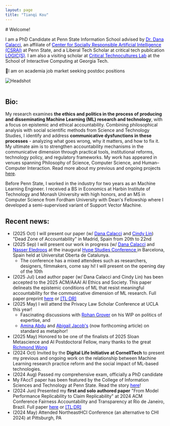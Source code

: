 ```yaml
---
layout: page
title: "Tianqi Kou"
---
```


<div class="intro">
  <div markdown="1">
# Welcome!

I am a PhD Candidate at Penn State Information School advised by [<span style="color:blue">Dr. Dana Calacci</span>](https://www.dcalacci.net), an affiliate of [<span style="color:blue">Center for Socially Responsible Artificial Intelligence (CSRAI)</span>](https://csrai.psu.edu) at Penn State, and a Liberal Tech Scholar at critical tech pubilcation [<span style="color:blue">LOGIC(S)</span>](https://logicmag.io). I am also a visiting scholar at [<span style="color:blue">Critical Technocultures Lab</span>](https://www.crit-technocultures.com) at the School of Interactive Computing at Georgia Tech.

🌟I am on academia job market seeking postdoc positions
  </div>
  <img class="headshot" src="{{ "/assets/img/headshot_crop.jpg" | relative_url }}" alt="Headshot" />
</div>


<div style="clear: both; height: 16px;"></div>

## Bio:

My research examines **the ethics and politics in the process of producing and disseminating Machine Learning (ML) research and technology**, with a focus on epistemic and ethical accountability. Combining philosophical analysis with social scientific methods from Science and Technology Studies, I identify and address **communicative dysfunctions in these processes** - analyzing what goes wrong, why it matters, and how to fix it. My ultimate aim is to strengthen accountability mechanisms in the communicative dimension through practical tools, institutional reforms, technology policy, and regulatory frameworks. My work has appeared in venues spanning Philosophy of Science, Computer Science, and Human–Computer Interaction. Read more about my previous and ongoing projects [here](https://koutianqi.github.io/pages/research/).

Before Penn State, I worked in the industry for two years as an Machine Learning Engineer. I received a BS in Economics at Harbin Institute of Technology and Monash University with high honors, and an MS in Computer Science from Fordham University with Dean's Fellowship where I developed a semi-supervised variant of Support Vector Machine.

## Recent news:

- (2025 Oct) I will present our paper (w/ [<span style="color:blue">Dana Calacci</span>](https://www.dcalacci.net) and [<span style="color:blue">Cindy Lin</span>](https://lincindy.com)) "Dead Zone of Accountability" in Madrid, Spain from 20th to 22nd
- (2025 Sep) I will present our work in progress (w/ [<span style="color:blue">Dana Calacci</span>](https://www.dcalacci.net) and [<span style="color:blue">Nasser Eledroos</span>](https://nasser.wiki) at the inaugural [<span style="color:blue">Hype Studies Conference </span>](https://hypestudies.org) in Barcelona, Spain held at  Universitat Oberta de Catalunya.
  - The conference has a mixed attendees such as researchers, designers, filmmakers, come say hi! I will present on the opening day of the 10th
- (2025 Jul) Lead author paper (w/ Dana Calacci and Cindy Lin) has been accepted to the 2025 ACM/AAAI AI Ethics and Society. This paper delineats the epistemic conditions of ML that resist meaningful accountability for the communicative dimension of ML research. Full paper preprint [<span style="color:blue">here</span>](https://arxiv.org/abs/2508.08739) or [<span style="color:blue">[TL;DR]</span>](https://bsky.app/profile/koutianqi.bsky.social/post/3lwarwucjs22q) 
- (2025 May) I will attend the Privacy Law Scholar Conference at UCLA this year!
  - Fascinating discussions with [<span style="color:blue">Rohan Grover</span>](https://www.rohangrover.org) on his WIP on politics of expertise, and
  - [<span style="color:blue">Amina Abdu</span>](https://aminaxabdu.github.io) and [<span style="color:blue">Abigail Jacob's</span>](https://azjacobs.com) (now forthcoming article) on standard as metaphor!
- (2025 May) Honored to be one of the finalists of 2025 Sloan Metascience and AI Postdoctoral Fellow, many thanks to the great [<span style="color:blue">Richmond Wong</span>](https://richmondywong.com)
- (2024 Oct) Invited by the **Digital Life Initiative at CornellTech** to present my previous and ongoing work on the relationship between Machine Learning research practice reform and the social impact of ML-based technologies.
- (2024 Aug) Passed my comprehensive exam, officially a PhD candidate
- My FAccT paper has been featured by the College of Information Sciences and Technology at Penn State. Read the story [<span style="color:blue">here</span>](https://ist.psu.edu/news/claim-replicability-may-help-prevent-harms-caused-by-ml)!
- (2024 Jun) Presented my **first and solo authored paper** "From Model Performance Replicability to Claim Replicability" at 2024 ACM Conference Fairness Accountability and Transparency at Rio de Janeiro, Brazil. Full paper [<span style="color:blue">here</span>](https://arxiv.org/pdf/2404.13131?) or [<span style="color:blue">[TL;DR]</span>](https://x.com/koutianqi1/status/1782586574850449812)
- (2024 May) Attended NortheastHCI Conference (an alternative to CHI 2024) at Pittsburgh, PA

